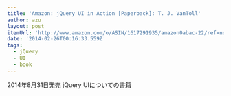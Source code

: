```yaml
---
title: 'Amazon: jQuery UI in Action [Paperback]: T. J. VanToll'
author: azu
layout: post
itemUrl: 'http://www.amazon.com/o/ASIN/1617291935/amazon0abac-22/ref=nosim'
date: '2014-02-26T00:16:33.559Z'
tags:
  - jQuery
  - UI
  - book
---
```

2014年8月31日発売
jQuery UIについての書籍
